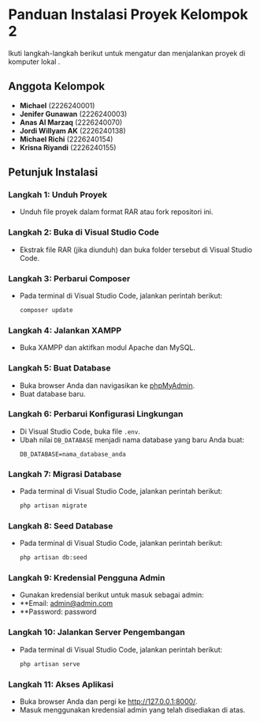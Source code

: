 # Panduan Instalasi Proyek Kelompok 2

Ikuti langkah-langkah berikut untuk mengatur dan menjalankan proyek di komputer lokal .

## Anggota Kelompok
- **Michael** (2226240001)
- **Jenifer Gunawan** (2226240003)
- **Anas Al Marzaq** (2226240070)
- **Jordi Willyam AK** (2226240138)
- **Michael Richi** (2226240154)
- **Krisna Riyandi** (2226240155)

## Petunjuk Instalasi

### Langkah 1: Unduh Proyek
- Unduh file proyek dalam format RAR atau fork repositori ini.

### Langkah 2: Buka di Visual Studio Code
- Ekstrak file RAR (jika diunduh) dan buka folder tersebut di Visual Studio Code.

### Langkah 3: Perbarui Composer
- Pada terminal di Visual Studio Code, jalankan perintah berikut:
  ```bash
  composer update

### Langkah 4: Jalankan XAMPP
- Buka XAMPP dan aktifkan modul Apache dan MySQL.

### Langkah 5: Buat Database
- Buka browser Anda dan navigasikan ke [phpMyAdmin](http://localhost/phpmyadmin).
- Buat database baru.

### Langkah 6: Perbarui Konfigurasi Lingkungan
- Di Visual Studio Code, buka file `.env`.
- Ubah nilai `DB_DATABASE` menjadi nama database yang baru Anda buat:
  ```env
  DB_DATABASE=nama_database_anda

### Langkah 7: Migrasi Database
- Pada terminal di Visual Studio Code, jalankan perintah berikut:
  ```bash
  php artisan migrate

### Langkah 8: Seed Database
- Pada terminal di Visual Studio Code, jalankan perintah berikut:
  ```bash
  php artisan db:seed

### Langkah 9: Kredensial Pengguna Admin
- Gunakan kredensial berikut untuk masuk sebagai admin:
- **Email: admin@admin.com
- **Password: password

### Langkah 10: Jalankan Server Pengembangan
- Pada terminal di Visual Studio Code, jalankan perintah berikut:
  ```bash
  php artisan serve

### Langkah 11: Akses Aplikasi
- Buka browser Anda dan pergi ke http://127.0.0.1:8000/.
- Masuk menggunakan kredensial admin yang telah disediakan di atas.
